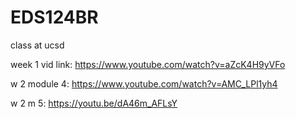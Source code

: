 # EDS124BR
class at ucsd

week 1 vid link: https://www.youtube.com/watch?v=aZcK4H9yVFo

w 2 module 4: https://www.youtube.com/watch?v=AMC_LPl1yh4

w 2 m 5: https://youtu.be/dA46m_AFLsY
